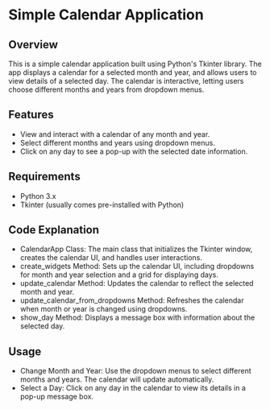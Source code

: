 # Simple Calendar Application

## Overview

This is a simple calendar application built using Python's Tkinter library. The app displays a calendar for a selected month and year, and allows users to view details of a selected day. The calendar is interactive, letting users choose different months and years from dropdown menus.

## Features

- View and interact with a calendar of any month and year.
- Select different months and years using dropdown menus.
- Click on any day to see a pop-up with the selected date information.

## Requirements

- Python 3.x
- Tkinter (usually comes pre-installed with Python)

## Code Explanation
- CalendarApp Class: The main class that initializes the Tkinter window, creates the calendar UI, and handles user interactions.
- create_widgets Method: Sets up the calendar UI, including dropdowns for month and year selection and a grid for displaying days.
- update_calendar Method: Updates the calendar to reflect the selected month and year.
- update_calendar_from_dropdowns Method: Refreshes the calendar when month or year is changed using dropdowns.
- show_day Method: Displays a message box with information about the selected day.
## Usage
- Change Month and Year: Use the dropdown menus to select different months and years. The calendar will update automatically.
- Select a Day: Click on any day in the calendar to view its details in a pop-up message box.
